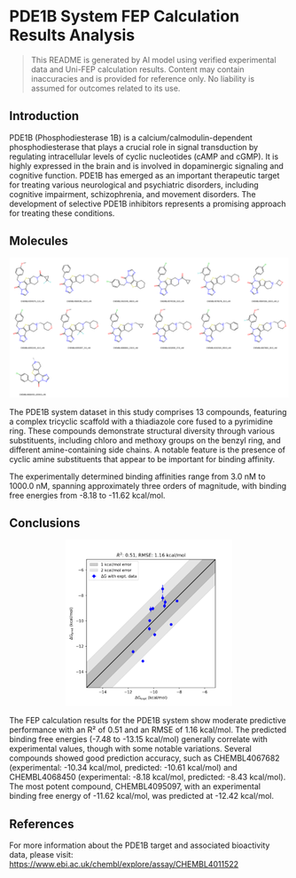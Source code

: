 # PDE1B System FEP Calculation Results Analysis

> This README is generated by AI model using verified experimental data and Uni-FEP calculation results. Content may contain inaccuracies and is provided for reference only. No liability is assumed for outcomes related to its use.

## Introduction

PDE1B (Phosphodiesterase 1B) is a calcium/calmodulin-dependent phosphodiesterase that plays a crucial role in signal transduction by regulating intracellular levels of cyclic nucleotides (cAMP and cGMP). It is highly expressed in the brain and is involved in dopaminergic signaling and cognitive function. PDE1B has emerged as an important therapeutic target for treating various neurological and psychiatric disorders, including cognitive impairment, schizophrenia, and movement disorders. The development of selective PDE1B inhibitors represents a promising approach for treating these conditions.

## Molecules

![Molecular structures of representative compounds](mol_grid.png)

The PDE1B system dataset in this study comprises 13 compounds, featuring a complex tricyclic scaffold with a thiadiazole core fused to a pyrimidine ring. These compounds demonstrate structural diversity through various substituents, including chloro and methoxy groups on the benzyl ring, and different amine-containing side chains. A notable feature is the presence of cyclic amine substituents that appear to be important for binding affinity.

The experimentally determined binding affinities range from 3.0 nM to 1000.0 nM, spanning approximately three orders of magnitude, with binding free energies from -8.18 to -11.62 kcal/mol.

## Conclusions

<p align="center"><img src="result_dG.png" width="300"></p>

The FEP calculation results for the PDE1B system show moderate predictive performance with an R² of 0.51 and an RMSE of 1.16 kcal/mol. The predicted binding free energies (-7.48 to -13.15 kcal/mol) generally correlate with experimental values, though with some notable variations. Several compounds showed good prediction accuracy, such as CHEMBL4067682 (experimental: -10.34 kcal/mol, predicted: -10.61 kcal/mol) and CHEMBL4068450 (experimental: -8.18 kcal/mol, predicted: -8.43 kcal/mol). The most potent compound, CHEMBL4095097, with an experimental binding free energy of -11.62 kcal/mol, was predicted at -12.42 kcal/mol.

## References

For more information about the PDE1B target and associated bioactivity data, please visit:
https://www.ebi.ac.uk/chembl/explore/assay/CHEMBL4011522 